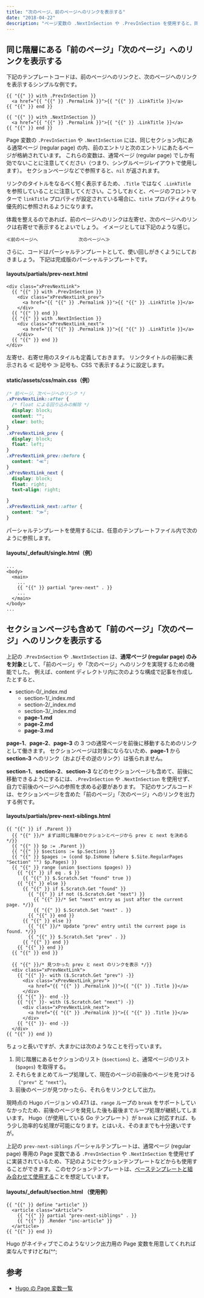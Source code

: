 ```yaml
---
title: "次のページ、前のページへのリンクを表示する"
date: "2018-04-22"
description: "ページ変数の .NextInSection や .PrevInSection を使用すると、同じセクション内の次のページ、前のページを参照することができます。"
---
```


同じ階層にある「前のページ」「次のページ」へのリンクを表示する
----

下記のテンプレートコードは、前のページへのリンクと、次のページへのリンクを表示するシンプルな例です。

~~~
{{ "{{" }} with .PrevInSection }}
  <a href="{{ "{{" }} .Permalink }}">{{ "{{" }} .LinkTitle }}</a>
{{ "{{" }} end }}

{{ "{{" }} with .NextInSection }}
  <a href="{{ "{{" }} .Permalink }}">{{ "{{" }} .LinkTitle }}</a>
{{ "{{" }} end }}
~~~

Page 変数の `.PrevInSection` や `.NextInSection` には、同じセクション内にある通常ページ (regular page) の内、前のエントリと次のエントリにあたるページが格納されています。
これらの変数は、通常ページ (regular page) でしか有効でないことに注意してください（つまり、シングルページレイアウトで使用します）。
セクションページなどで参照すると、`nil` が返されます。

<div class="note">
リンクのタイトルをなるべく短く表示するため、<code>.Title</code> ではなく <code>.LinkTitle</code> を参照していることに注意してください。こうしておくと、ページのフロントマターで <code>linkTitle</code> プロパティが設定されている場合に、<code>title</code> プロパティよりも優先的に参照されるようになります。
</div>

体裁を整えるのであれば、前のページへのリンクは左寄せ、次のページへのリンクは右寄せで表示するとよいでしょう。
イメージとしては下記のような感じ。

~~~
≪前のページへ　　　　　　　　　次のページへ≫
~~~

さらに、コードはパーシャルテンプレートとして、使い回しがきくようにしておきましょう。
下記は完成版のパーシャルテンプレートです。

#### layouts/partials/prev-next.html

~~~
<div class="xPrevNextLink">
  {{ "{{" }} with .PrevInSection }}
    <div class="xPrevNextLink_prev">
      <a href="{{ "{{" }} .Permalink }}">{{ "{{" }} .LinkTitle }}</a>
    </div>
  {{ "{{" }} end }}
  {{ "{{" }} with .NextInSection }}
    <div class="xPrevNextLink_next">
      <a href="{{ "{{" }} .Permalink }}">{{ "{{" }} .LinkTitle }}</a>
    </div>
  {{ "{{" }} end }}
</div>
~~~

左寄せ、右寄せ用のスタイルも定義しておきます。
リンクタイトルの前後に表示される ≪ 記号や ≫ 記号も、CSS で表示するように設定します。

#### static/assets/css/main.css（例）

~~~ css
/* 前ページ、次ページへのリンク */
.xPrevNextLink::after {
  /* float による回り込みの解除 */
  display: block;
  content: "";
  clear: both;
}
.xPrevNextLink_prev {
  display: block;
  float: left;
}
.xPrevNextLink_prev::before {
  content: "≪";
}
.xPrevNextLink_next {
  display: block;
  float: right;
  text-align: right;

}
.xPrevNextLink_next::after {
  content: "≫";
}
~~~

パーシャルテンプレートを使用するには、任意のテンプレートファイル内で次のように参照します。

#### layouts/_default/single.html（例）

~~~
...
<body>
  <main>
    ...
    {{ "{{" }} partial "prev-next" . }}
    ...
  </main>
</body>
...
~~~


セクションページも含めて「前のページ」「次のページ」へのリンクを表示する
----

上記の `.PrevInSection` や `.NextInSection` は、**通常ページ (regular page) のみを対象**として、「前のページ」や「次のページ」へのリンクを実現するための機能でした。
例えば、content ディレクトリ内に次のような構成で記事を作成したとすると、

* section-0/_index.md
    * section-1/_index.md
    * section-2/_index.md
    * section-3/_index.md
    * <b>page-1.md</b>
    * <b>page-2.md</b>
    * <b>page-3.md</b>

<b>page-1</b>、<b>page-2</b>、<b>page-3</b> の 3 つの通常ページを前後に移動するためのリンクとして働きます。
セクションページは対象にならないため、<b>page-1</b> から <b>section-3</b> へのリンク（およびその逆のリンク）は張られません。

<b>section-1</b>、<b>section-2</b>、<b>section-3</b> などのセクションページも含めて、前後に移動できるようにするには、`.PrevInSection` や `.NextInSection` を使用せず、自力で前後のページへの参照を求める必要があります。
下記のサンプルコードは、セクションページを含めた「前のページ」「次のページ」へのリンクを出力する例です。

#### layouts/partials/prev-next-siblings.html

~~~
{{ "{{" }} if .Parent }}
  {{ "{{" }}/* まずは同じ階層のセクションとページから prev と next を決める */}}
  {{ "{{" }} $p := .Parent }}
  {{ "{{" }} $sections := $p.Sections }}
  {{ "{{" }} $pages := (cond $p.IsHome (where $.Site.RegularPages "Section" "") $p.Pages) }}
  {{ "{{" }} range (union $sections $pages) }}
    {{ "{{" }} if eq . $ }}
      {{ "{{" }} $.Scratch.Set "found" true }}
    {{ "{{" }} else }}
      {{ "{{" }} if $.Scratch.Get "found" }}
        {{ "{{" }} if not ($.Scratch.Get "next") }}
          {{ "{{" }}/* Set "next" entry as just after the current page. */}}
          {{ "{{" }} $.Scratch.Set "next" . }}
        {{ "{{" }} end }}
      {{ "{{" }} else }}
        {{ "{{" }}/* Update "prev" entry until the current page is found. */}}
        {{ "{{" }} $.Scratch.Set "prev" . }}
      {{ "{{" }} end }}
    {{ "{{" }} end }}
  {{ "{{" }} end }}

  {{ "{{" }}/* 見つかった prev と next のリンクを表示 */}}
  <div class="xPrevNextLink">
    {{ "{{" }}- with ($.Scratch.Get "prev") -}}
      <div class="xPrevNextLink_prev">
        <a href="{{ "{{" }} .Permalink }}">{{ "{{" }} .Title }}</a>
      </div>
    {{ "{{" }}- end -}}
    {{ "{{" }}- with ($.Scratch.Get "next") -}}
      <div class="xPrevNextLink_next">
        <a href="{{ "{{" }} .Permalink }}">{{ "{{" }} .Title }}</a>
      </div>
    {{ "{{" }}- end -}}
  </div>
{{ "{{" }} end }}
~~~

ちょっと長いですが、大まかには次のようなことを行っています。

1. 同じ階層にあるセクションのリスト (`$sections`) と、通常ページのリスト (`$pages`) を取得する。
2. それらをまとめてループ処理して、現在のページの前後のページを見つける（`"prev"` と `"next"`）。
3. 前後のページが見つかったら、それらをリンクとして出力。

<div class="note">
現時点の Hugo バージョン v0.47.1 は、<code>range</code> ループの <code>break</code> をサポートしていなかったため、前後のページを発見した後も最後までループ処理が継続してしまいます。
Hugo（が使用している Go テンプレート）が <code>break</code> に対応すれば、もう少し効率的な処理が可能になります。とはいえ、そのままでも十分速いですが。
</div>

上記の `prev-next-siblings` パーシャルテンプレートは、通常ページ (regular page) 専用の Page 変数である `.PrevInSection` や `.NextInSection` を使用せずに実装されているため、下記のようにセクションテンプレートなどからも使用することができます。
このセクションテンプレートは、[ベーステンプレートと組み合わせて使用する](base-template.html)ことを想定しています。

#### layouts/_default/section.html （使用例）

~~~
{{ "{{" }} define "article" }}
  <article class="xArticle">
    {{ "{{" }} partial "prev-next-siblings" . }}
    {{ "{{" }} .Render "inc-article" }}
  </article>
{{ "{{" }} end }}
~~~

Hugo がネイティブでこのようなリンク出力用の Page 変数を用意してくれれば楽なんですけどね(^^;


参考
----
- [Hugo の Page 変数一覧](https://gohugo.io/variables/page/)

